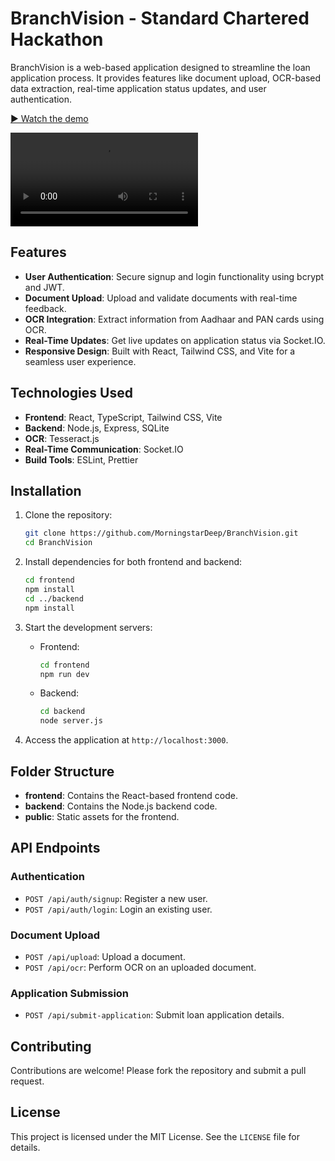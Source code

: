 # BranchVision - Standard Chartered Hackathon

BranchVision is a web-based application designed to streamline the loan application process. It provides features like document upload, OCR-based data extraction, real-time application status updates, and user authentication.

[▶ Watch the demo]((https://private-user-images.githubusercontent.com/115695901/424236630-24dc9b67-0e3b-4854-b0aa-4fc4e4cdc34a.mp4?jwt=eyJhbGciOiJIUzI1NiIsInR5cCI6IkpXVCJ9.eyJpc3MiOiJnaXRodWIuY29tIiwiYXVkIjoicmF3LmdpdGh1YnVzZXJjb250ZW50LmNvbSIsImtleSI6ImtleTUiLCJleHAiOjE3NDIzNDMxMTQsIm5iZiI6MTc0MjM0MjgxNCwicGF0aCI6Ii8xMTU2OTU5MDEvNDI0MjM2NjMwLTI0ZGM5YjY3LTBlM2ItNDg1NC1iMGFhLTRmYzRlNGNkYzM0YS5tcDQ_WC1BbXotQWxnb3JpdGhtPUFXUzQtSE1BQy1TSEEyNTYmWC1BbXotQ3JlZGVudGlhbD1BS0lBVkNPRFlMU0E1M1BRSzRaQSUyRjIwMjUwMzE5JTJGdXMtZWFzdC0xJTJGczMlMkZhd3M0X3JlcXVlc3QmWC1BbXotRGF0ZT0yMDI1MDMxOVQwMDA2NTRaJlgtQW16LUV4cGlyZXM9MzAwJlgtQW16LVNpZ25hdHVyZT00ZGZlYTY1NmUxNThkOTNlYWE4N2NkNjcxNTJiYTllZTBkNjZiNDEzMmE4MGQ2NDc3ZDM3ZWEzYzA5Nzc1YWMzJlgtQW16LVNpZ25lZEhlYWRlcnM9aG9zdCJ9._oM7ERcmrjEx99QGkUQiNdOegRo7cHaH_j09sqvySsE))

<video controls>
  <source src="https://github.com/MorningstarDeep/BranchVision/issues/1#issue-2930095387" type="video/mp4">
</video>


## Features

- **User Authentication**: Secure signup and login functionality using bcrypt and JWT.
- **Document Upload**: Upload and validate documents with real-time feedback.
- **OCR Integration**: Extract information from Aadhaar and PAN cards using OCR.
- **Real-Time Updates**: Get live updates on application status via Socket.IO.
- **Responsive Design**: Built with React, Tailwind CSS, and Vite for a seamless user experience.

## Technologies Used

- **Frontend**: React, TypeScript, Tailwind CSS, Vite
- **Backend**: Node.js, Express, SQLite
- **OCR**: Tesseract.js
- **Real-Time Communication**: Socket.IO
- **Build Tools**: ESLint, Prettier

## Installation

1. Clone the repository:

   ```bash
   git clone https://github.com/MorningstarDeep/BranchVision.git
   cd BranchVision
   ```

2. Install dependencies for both frontend and backend:

   ```bash
   cd frontend
   npm install
   cd ../backend
   npm install
   ```

3. Start the development servers:

   - Frontend:
     ```bash
     cd frontend
     npm run dev
     ```
   - Backend:
     ```bash
     cd backend
     node server.js
     ```

4. Access the application at `http://localhost:3000`.

## Folder Structure

- **frontend**: Contains the React-based frontend code.
- **backend**: Contains the Node.js backend code.
- **public**: Static assets for the frontend.

## API Endpoints

### Authentication

- `POST /api/auth/signup`: Register a new user.
- `POST /api/auth/login`: Login an existing user.

### Document Upload

- `POST /api/upload`: Upload a document.
- `POST /api/ocr`: Perform OCR on an uploaded document.

### Application Submission

- `POST /api/submit-application`: Submit loan application details.

## Contributing

Contributions are welcome! Please fork the repository and submit a pull request.

## License

This project is licensed under the MIT License. See the `LICENSE` file for details.
